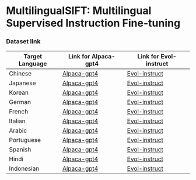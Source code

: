 # MultilingualSIFT: Multilingual Supervised Instruction Fine-tuning


### Dataset link
|Target Language|Link for Alpaca-gpt4|Link for Evol-instruct|
| ------ | ------ | ------ |
| Chinese |[Alpaca-gpt4](https://huggingface.co/datasets/FreedomIntelligence/alpaca-gpt4-chinese)|[Evol-instruct](https://huggingface.co/datasets/FreedomIntelligence/evol-instruct-chinese)
| Japanese |[Alpaca-gpt4](https://huggingface.co/datasets/FreedomIntelligence/alpaca-gpt4-japanese)|[Evol-instruct](https://huggingface.co/datasets/FreedomIntelligence/evol-instruct-japanese)|
| Korean |[Alpaca-gpt4](https://huggingface.co/datasets/FreedomIntelligence/alpaca-gpt4-korean)|[Evol-instruct](https://huggingface.co/datasets/FreedomIntelligence/evol-instruct-korean)|
| German |[Alpaca-gpt4](https://huggingface.co/datasets/FreedomIntelligence/alpaca-gpt4-deutsch)|[Evol-instruct](https://huggingface.co/datasets/FreedomIntelligence/evol-instruct-deutsch)|
| French |[Alpaca-gpt4](https://huggingface.co/datasets/FreedomIntelligence/alpaca-gpt4-french)|[Evol-instruct](https://huggingface.co/datasets/FreedomIntelligence/evol-instruct-french)|
| Italian |[Alpaca-gpt4](https://huggingface.co/datasets/FreedomIntelligence/alpaca-gpt4-italian)|[Evol-instruct](https://huggingface.co/datasets/FreedomIntelligence/evol-instruct-italian)|
| Arabic |[Alpaca-gpt4](https://huggingface.co/datasets/FreedomIntelligence/alpaca-gpt4-arabic)|[Evol-instruct](https://huggingface.co/datasets/FreedomIntelligence/evol-instruct-arabic)|
| Portuguese |[Alpaca-gpt4](https://huggingface.co/datasets/FreedomIntelligence/alpaca-gpt4-portuguese)|[Evol-instruct](https://huggingface.co/datasets/FreedomIntelligence/evol-instruct-portuguese)|
| Spanish |[Alpaca-gpt4](https://huggingface.co/datasets/FreedomIntelligence/alpaca-gpt4-spanish)|[Evol-instruct](https://huggingface.co/datasets/FreedomIntelligence/evol-instruct-spanish)|
| Hindi |[Alpaca-gpt4](https://huggingface.co/datasets/FreedomIntelligence/alpaca-gpt4-hindi)|[Evol-instruct](https://huggingface.co/datasets/FreedomIntelligence/evol-instruct-hindi)|
| Indonesian |[Alpaca-gpt4](https://huggingface.co/datasets/FreedomIntelligence/alpaca-gpt4-indonesian)|[Evol-instruct](https://huggingface.co/datasets/FreedomIntelligence/evol-instruct-indonesian)|
